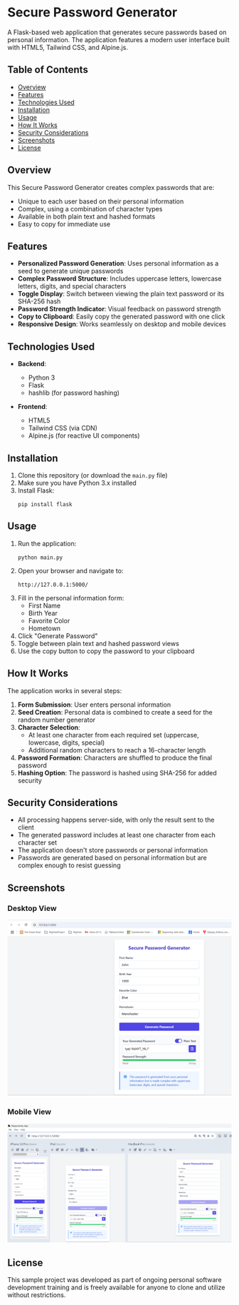 # Secure Password Generator

A Flask-based web application that generates secure passwords based on personal information. The application features a modern user interface built with HTML5, Tailwind CSS, and Alpine.js.

## Table of Contents

- [Overview](#overview)
- [Features](#features)
- [Technologies Used](#technologies-used)
- [Installation](#installation)
- [Usage](#usage)
- [How It Works](#how-it-works)
- [Security Considerations](#security-considerations)
- [Screenshots](#screenshots)
- [License](#license)

## Overview

This Secure Password Generator creates complex passwords that are:
- Unique to each user based on their personal information
- Complex, using a combination of character types
- Available in both plain text and hashed formats
- Easy to copy for immediate use

## Features

- **Personalized Password Generation**: Uses personal information as a seed to generate unique passwords
- **Complex Password Structure**: Includes uppercase letters, lowercase letters, digits, and special characters
- **Toggle Display**: Switch between viewing the plain text password or its SHA-256 hash
- **Password Strength Indicator**: Visual feedback on password strength
- **Copy to Clipboard**: Easily copy the generated password with one click
- **Responsive Design**: Works seamlessly on desktop and mobile devices

## Technologies Used

- **Backend**:
    - Python 3
    - Flask
    - hashlib (for password hashing)

- **Frontend**:
    - HTML5
    - Tailwind CSS (via CDN)
    - Alpine.js (for reactive UI components)

## Installation

1. Clone this repository (or download the `main.py` file)
2. Make sure you have Python 3.x installed
3. Install Flask:
   ```
   pip install flask
   ```

## Usage

1. Run the application:
   ```
   python main.py
   ```
2. Open your browser and navigate to:
   ```
   http://127.0.0.1:5000/
   ```
3. Fill in the personal information form:
    - First Name
    - Birth Year
    - Favorite Color
    - Hometown
4. Click "Generate Password"
5. Toggle between plain text and hashed password views
6. Use the copy button to copy the password to your clipboard

## How It Works

The application works in several steps:

1. **Form Submission**: User enters personal information
2. **Seed Creation**: Personal data is combined to create a seed for the random number generator
3. **Character Selection**:
    - At least one character from each required set (uppercase, lowercase, digits, special)
    - Additional random characters to reach a 16-character length
4. **Password Formation**: Characters are shuffled to produce the final password
5. **Hashing Option**: The password is hashed using SHA-256 for added security

## Security Considerations

- All processing happens server-side, with only the result sent to the client
- The generated password includes at least one character from each character set
- The application doesn't store passwords or personal information
- Passwords are generated based on personal information but are complex enough to resist guessing

## Screenshots

### Desktop View
![Desktop View](images/img.png)

### Mobile View
![Mobile View](images/img_1.png)

## License

This sample project was developed as part of ongoing personal software development training and is freely available for anyone to clone and utilize without restrictions.
